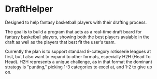 # DraftHelper
Designed to help fantasy basketball players with their drafting process. 

The goal is to build a program that acts as a real-time draft board for fantasy basketball players, showing both the best players avaiable in the draft as well as the players that best fit the user's team.

Currently the plan is to support standard 9-category rotisserie leagues at first, but I also want to expand to other formats, especially H2H (Head To Head). H2H represents a unique challenge, as in that format the dominant strategy is "punting," picking 1-3 categories to excel at, and 1-2 to give up on.
